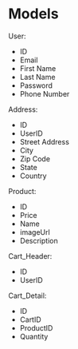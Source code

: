 # Models

User:

* ID
* Email
* First Name
* Last Name
* Password
* Phone Number

Address:

* ID
* UserID
* Street Address
* City
* Zip Code
* State
* Country

Product:

* ID
* Price
* Name
* imageUrl
* Description

Cart_Header:

* ID
* UserID

Cart_Detail:

* ID
* CartID
* ProductID
* Quantity
